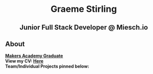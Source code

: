 <h1 align="center"> Graeme Stirling </h1> 
<h2 align="center"> Junior Full Stack Developer @ Miesch.io </h2> 

## About
**[Makers Academy Graduate](https://www.makers.tech/about-us/)** <br>
**View my CV: [Here](https://github.com/gjstirling/CV/blob/master/README.md)**  
**Team/Individual Projects pinned below:** 


